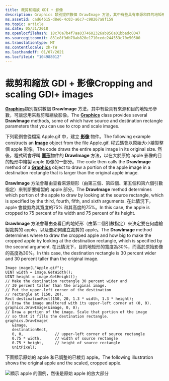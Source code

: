 ```yaml
---
title: 裁剪和縮放 GDI + 影像
description: Graphics 類別提供數個 DrawImage 方法，其中有些具有來源和目的地矩形參數，可讓您用來裁剪和縮放影像。
ms.assetid: cad64615-d8e6-4c03-a6c7-c98267a8f159
ms.topic: article
ms.date: 05/31/2018
ms.openlocfilehash: 18c70a7b4f7aa0374602326ab856a01bbadc0047
ms.sourcegitcommit: 831e8f3db78ab820e1710cede244553c70e50500
ms.translationtype: MT
ms.contentlocale: zh-TW
ms.lasthandoff: 01/07/2021
ms.locfileid: "104988012"
---
```

# <a name="cropping-and-scaling-gdi-images"></a><span data-ttu-id="91bb2-103">裁剪和縮放 GDI + 影像</span><span class="sxs-lookup"><span data-stu-id="91bb2-103">Cropping and scaling GDI+ images</span></span>

<span data-ttu-id="91bb2-104">[**Graphics**](/windows/desktop/api/gdiplusgraphics/nl-gdiplusgraphics-graphics)類別提供數個 **DrawImage** 方法，其中有些具有來源和目的地矩形參數，可讓您用來裁剪和縮放影像。</span><span class="sxs-lookup"><span data-stu-id="91bb2-104">The [**Graphics**](/windows/desktop/api/gdiplusgraphics/nl-gdiplusgraphics-graphics) class provides several **DrawImage** methods, some of which have source and destination rectangle parameters that you can use to crop and scale images.</span></span>

<span data-ttu-id="91bb2-105">下列範例會從檔案 Apple.gif 中，建立 [**影像**](/windows/desktop/api/gdiplusheaders/nl-gdiplusheaders-image) 物件。</span><span class="sxs-lookup"><span data-stu-id="91bb2-105">The following example constructs an [**Image**](/windows/desktop/api/gdiplusheaders/nl-gdiplusheaders-image) object from the file Apple.gif.</span></span> <span data-ttu-id="91bb2-106">程式碼會以原始大小繪製整個 apple 影像。</span><span class="sxs-lookup"><span data-stu-id="91bb2-106">The code draws the entire apple image in its original size.</span></span> <span data-ttu-id="91bb2-107">然後，程式碼會呼叫 [**圖形**](/windows/desktop/api/gdiplusgraphics/nl-gdiplusgraphics-graphics)物件的 **DrawImage** 方法，以在大於原始 apple 影像的目的矩形中繪製 apple 影像的一部分。</span><span class="sxs-lookup"><span data-stu-id="91bb2-107">The code then calls the **DrawImage** method of a [**Graphics**](/windows/desktop/api/gdiplusgraphics/nl-gdiplusgraphics-graphics) object to draw a portion of the apple image in a destination rectangle that is larger than the original apple image.</span></span>

<span data-ttu-id="91bb2-108">**DrawImage** 方法會藉由查看來源矩形（由第三個、第四個、第五個和第六個引數指定）來判斷要繪製的 apple 部分。</span><span class="sxs-lookup"><span data-stu-id="91bb2-108">The **DrawImage** method determines which portion of the apple to draw by looking at the source rectangle, which is specified by the third, fourth, fifth, and sixth arguments.</span></span> <span data-ttu-id="91bb2-109">在此情況下，apple 會裁剪為其寬度的75% 和其高度的75%。</span><span class="sxs-lookup"><span data-stu-id="91bb2-109">In this case, the apple is cropped to 75 percent of its width and 75 percent of its height.</span></span>

<span data-ttu-id="91bb2-110">**DrawImage** 方法會藉由查看目的地矩形（由第二個引數指定）來決定要在何處繪製裁剪的 apple，以及要如何建立裁剪的 apple。</span><span class="sxs-lookup"><span data-stu-id="91bb2-110">The **DrawImage** method determines where to draw the cropped apple and how big to make the cropped apple by looking at the destination rectangle, which is specified by the second argument.</span></span> <span data-ttu-id="91bb2-111">在此情況下，目的地矩形的寬度為30%，而高於原始影像的高度為30%。</span><span class="sxs-lookup"><span data-stu-id="91bb2-111">In this case, the destination rectangle is 30 percent wider and 30 percent taller than the original image.</span></span>


```
Image image(L"Apple.gif");
UINT width = image.GetWidth();
UINT height = image.GetHeight();
// Make the destination rectangle 30 percent wider and
// 30 percent taller than the original image.
// Put the upper-left corner of the destination
// rectangle at (150, 20).
Rect destinationRect(150, 20, 1.3 * width, 1.3 * height);
// Draw the image unaltered with its upper-left corner at (0, 0).
graphics.DrawImage(&image, 0, 0);
// Draw a portion of the image. Scale that portion of the image
// so that it fills the destination rectangle.
graphics.DrawImage(
   &image,
   destinationRect,
   0, 0,              // upper-left corner of source rectangle
   0.75 * width,      // width of source rectangle
   0.75 * height,     // height of source rectangle
   UnitPixel);
```



<span data-ttu-id="91bb2-112">下圖顯示原始的 apple 和已調整的已裁剪 apple。</span><span class="sxs-lookup"><span data-stu-id="91bb2-112">The following illustration shows the original apple and the scaled, cropped apple.</span></span>

![顯示 apple 的圖例，然後是原始 apple 的放大部分](images/cropscale1.png)

 

 



